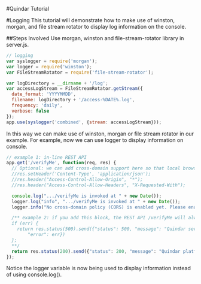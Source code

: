 #Quindar Tutorial

#Logging
This tutorial will demonstrate how to make use of winston, morgan, and file stream rotator to display log information on the console.

##Steps Involved
Use morgan, winston and file-stream-rotator library in server.js.

```javascript
// logging
var syslogger = require('morgan');
var logger = require('winston');
var FileStreamRotator = require('file-stream-rotator');

var logDirectory = __dirname + '/log';
var accessLogStream = FileStreamRotator.getStream({
  date_format: 'YYYYMMDD',
  filename: logDirectory + '/access-%DATE%.log',
  frequency: 'daily',
  verbose: false
});
app.use(syslogger('combined', {stream: accessLogStream}));

```
In this way we can make use of winston, morgan or file stream rotator in our example. For example, now we can use logger to display information on console.

```javascript
// example 1: in-line REST API
app.get('/verifyMe', function(req, res) {
  // Optional: we can add cross-domain support here so that local browser with localhost domain can still access this web service
  //res.setHeader('Content-Type', 'application/json');
  //res.header("Access-Control-Allow-Origin", "*");
  //res.header("Access-Control-Allow-Headers", "X-Requested-With");

  console.log(".../verifyMe is invoked at " + new Date());
  logger.log("info", ".../verifyMe is invoked at " + new Date());
  logger.info("No cross-domain policy (CORS) is enabled yet. Please enable for remote API use.");

  /** example 2: if you add this block, the REST API /verifyMe will always fail because err (handler) is always true
  if (err) {
    return res.status(500).send({"status": 500, "message": "Quindar server is not running due to internal server error",
        "error": err})
  };
  **/
  return res.status(200).send({"status": 200, "message": "Quindar platform is alive"});
});
```
Notice the logger variable is now being used to display information instead of using console.log().



